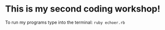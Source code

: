 # This is my **second** coding workshop!
To run my programs type into the terminal: `ruby echoer.rb`
